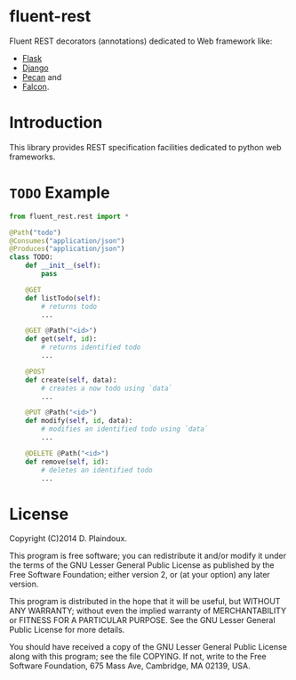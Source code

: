 fluent-rest
===========

Fluent REST decorators (annotations) dedicated to Web framework like:
* [Flask](http://flask.pocoo.org)
* [Django](http://www.django-rest-framework.org)
* [Pecan](http://www.pecanpy.org) and
* [Falcon](http://falconframework.org).

Introduction
============

This library provides REST specification facilities dedicated to
python web frameworks.

`TODO` Example
==============

```python
from fluent_rest.rest import *

@Path("todo")
@Consumes("application/json")
@Produces("application/json")
class TODO:
    def __init__(self):
        pass

    @GET
    def listTodo(self):
        # returns todo
        ...

    @GET @Path("<id>")
    def get(self, id):
        # returns identified todo
        ...

    @POST
    def create(self, data):
        # creates a now todo using `data`
        ...

    @PUT @Path("<id>")
    def modify(self, id, data):
        # modifies an identified todo using `data`
        ...

    @DELETE @Path("<id>")
    def remove(self, id):
        # deletes an identified todo
        ...
```

License
=======

Copyright (C)2014 D. Plaindoux.

This program is free software; you can redistribute it and/or modify
it under the terms of the GNU Lesser General Public License as published
by the Free Software Foundation; either version 2, or (at your option)
any later version.

This program is distributed in the hope that it will be useful, but
WITHOUT ANY WARRANTY; without even the implied warranty of MERCHANTABILITY
or FITNESS FOR A PARTICULAR PURPOSE. See the GNU Lesser General Public License
for more details.

You should have received a copy of the GNU Lesser General Public License
along with this program; see the file COPYING. If not, write to the Free
Software Foundation, 675 Mass Ave, Cambridge, MA 02139, USA.
